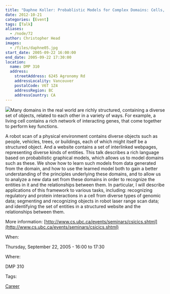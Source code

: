 ```yaml
---
title: "Daphne Koller: Probablistic Models for Complex Domains: Cells, Bodies and Webpages"
date: 2012-10-21
categories: [Event]
tags: [Talk]
aliases:
  - /node/72
author: Christopher Head
images:
  - /files/daphne05.jpg
start_date: 2005-09-22 16:00:00
end_date: 2005-09-22 17:30:00
location:
  name: DMP 310
  address:
    streetAddress: 6245 Agronomy Rd
    addressLocality: Vancouver
    postalCode: V6T 1Z4
    addressRegion: BC
    addressCountry: CA
---
```


![](/files/daphne05.jpg)Many domains in the real world are richly structured, containing a diverse set of objects, related to each other in a variety of ways. For example, a living cell contains a rich network of interacting genes, that come together to perform key functions.

A robot scan of a physical environment contains diverse objects such as people, vehicles, trees, or buildings, each of which might itself be a structured object. And a website contains a set of interlinked webpages, representing diverse kinds of entities. This talk describes a rich language based on probabilistic graphical models, which allows us to model domains such as these. We show how to learn such models from data generated from the domain, and how to use the learned model both to gain a better understanding of the principles underlying these domains, and to allow us to analyze a new data set from these domains in order to recognize the entities in it and the relationships between them. In particular, I will describe applications of this framework to various tasks, including: recognizing regulatory and protein interactions in a cell from diverse types of genomic data; segmenting and recognizing objects in robot laser range scan data; and identifying the set of entities in a structured website and the relationships between them.

More information: [http://www.cs.ubc.ca/events/seminars/csicics.shtml](http://www.cs.ubc.ca/events/seminars/csicics.shtml)

When: 

Thursday, September 22, 2005 - 16:00 to 17:30

Where: 

DMP 310

Tags: 

[Career](/career)
